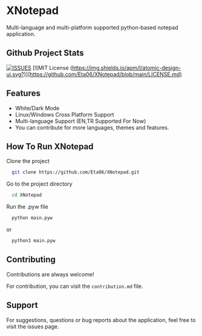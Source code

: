 
# XNotepad

Multi-language and multi-platform supported python-based notepad application.


## Github Project Stats

[![ISSUES](https://img.shields.io/github/issues/Eta06/XNotepad)](https://github.com/Eta06/XNotepad/blob/main/LICENSE.md) [![MIT License (https://img.shields.io/apm/l/atomic-design-ui.svg?)](https://github.com/Eta06/XNotepad/blob/main/LICENSE.md)




  
## Features

- White/Dark Mode
- Linux/Windows Cross Platform Support
- Multi-language Support (EN,TR Supported For Now)
- You can contribute for more languages, themes and features.
  
## How To Run XNotepad

Clone the project

```bash
  git clone https://github.com/Eta06/XNotepad.git
```

Go to the project directory

```bash
  cd XNotepad
```

Run the .pyw file

```bash
  python main.pyw
```
or
```bash
  python3 main.pyw
```

  
## Contributing

Contributions are always welcome!

For contribution, you can visit the `contribution.md` file.



  
## Support

For suggestions, questions or bug reports about the application, feel free to visit the issues page.

  
